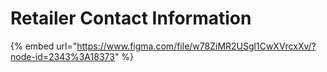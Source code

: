 # Retailer Contact Information

{% embed url="https://www.figma.com/file/w78ZiMR2USgl1CwXVrcxXv/?node-id=2343%3A18373" %}



